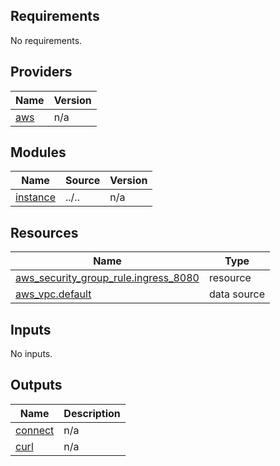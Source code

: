 <!-- BEGIN_TF_DOCS -->
## Requirements

No requirements.

## Providers

| Name | Version |
|------|---------|
| <a name="provider_aws"></a> [aws](#provider\_aws) | n/a |

## Modules

| Name | Source | Version |
|------|--------|---------|
| <a name="module_instance"></a> [instance](#module\_instance) | ../.. | n/a |

## Resources

| Name | Type |
|------|------|
| [aws_security_group_rule.ingress_8080](https://registry.terraform.io/providers/hashicorp/aws/latest/docs/resources/security_group_rule) | resource |
| [aws_vpc.default](https://registry.terraform.io/providers/hashicorp/aws/latest/docs/data-sources/vpc) | data source |

## Inputs

No inputs.

## Outputs

| Name | Description |
|------|-------------|
| <a name="output_connect"></a> [connect](#output\_connect) | n/a |
| <a name="output_curl"></a> [curl](#output\_curl) | n/a |
<!-- END_TF_DOCS -->